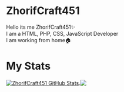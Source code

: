 # ZhorifCraft451
Hello its me ZhorifCraft451✨<br>
I am a HTML, PHP, CSS, JavaScript Developer<br>
I am working from home🏠<br>


# My Stats

<a href="https://github.com/ZhorifCraft451">
  <img align="center" src="https://github-readme-stats.vercel.app/api?username=ZhorifCraft451&count_private=true&show_icons=true&hide_border=false&custom_title=ZhorifCraft451%20Github%20Stats&include_all_commits=true&hide=issues&theme=tokyonight" alt="ZhorifCraft451 GitHub Stats" />
</a>
<a href="https://github.com/ZhorifCraft451">
  <img align="center" src="https://github-readme-stats.vercel.app/api/top-langs/?username=ZhorifCraft451&layout=compact&hide_border=false&theme=tokyonight" />
</a>
